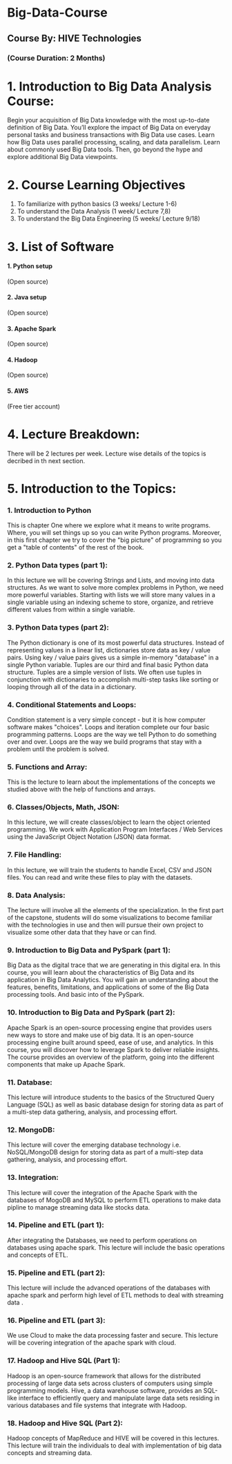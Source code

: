 # Big-Data-Course
## Course By: HIVE Technologies
### (Course Duration: 2 Months)

# 1. Introduction to Big Data Analysis Course:
Begin your acquisition of Big Data knowledge with the most up-to-date definition of Big Data. You’ll explore the impact of Big Data on everyday personal tasks and business transactions with Big Data use cases. Learn how Big Data uses parallel processing, scaling, and data parallelism. Learn about commonly used Big Data tools. Then, go beyond the hype and explore additional Big Data viewpoints.
# 2. Course Learning Objectives
1. To familiarize with python basics (3 weeks/ Lecture 1-6)
2. To understand the Data Analysis   (1 week/ Lecture 7,8)
3. To understand the Big Data Engineering	 (5 weeks/ Lecture 9/18)
# 3. List of Software
#### 1. Python setup	
(Open source)
#### 2. Java setup	
(Open source)
#### 3. Apache Spark 
(Open source)
#### 4. Hadoop	
(Open source)
#### 5. AWS	
(Free tier account)

# 4. Lecture Breakdown:
There will be 2 lectures per week. Lecture wise details of the topics is decribed in th next section. 

# 5. Introduction to the Topics:
### 1. Introduction to Python
This is chapter One where we explore what it means to write programs. Where, you will set things up so you can write Python programs. Moreover, in this first chapter we try to cover the "big picture" of programming so you get a "table of contents" of the rest of the book.
### 2. Python Data types (part 1):
In this lecture we will be covering Strings and Lists, and moving into data structures. As we want to solve more complex problems in Python, we need more powerful variables. Starting with lists we will store many values in a single variable using an indexing scheme to store, organize, and retrieve different values from within a single variable.
### 3.	Python Data types (part 2):
The Python dictionary is one of its most powerful data structures. Instead of representing values in a linear list, dictionaries store data as key / value pairs. Using key / value pairs gives us a simple in-memory "database" in a single Python variable. Tuples are our third and final basic Python data structure. Tuples are a simple version of lists. We often use tuples in conjunction with dictionaries to accomplish multi-step tasks like sorting or looping through all of the data in a dictionary.
### 4. Conditional Statements and Loops:
Condition statement is a very simple concept - but it is how computer software makes "choices".   Loops and iteration complete our four basic programming patterns. Loops are the way we tell Python to do something over and over. Loops are the way we build programs that stay with a problem until the problem is solved.

### 5.	Functions and Array:
This is the lecture to learn about the implementations of the concepts we studied above with the help of functions and arrays.


### 6.	Classes/Objects, Math, JSON:
In this lecture, we will create classes/object to learn the object oriented programming. We work with Application Program Interfaces / Web Services using the JavaScript Object Notation (JSON) data format.

### 7.	File Handling:
In this lecture, we will train the students to handle Excel, CSV and JSON files. You can read and write these files to play with the datasets.
### 8.	Data Analysis:
The lecture will involve all the elements of the specialization.  In the first part of the capstone, students will do some visualizations to become familiar with the technologies in use and then will pursue their own project to visualize some other data that they have or can find.
### 9.	Introduction to Big Data and PySpark (part 1):
Big Data as the digital trace that we are generating in this digital era. In this course, you will learn about the characteristics of Big Data and its application in Big Data Analytics. You will gain an understanding about the features, benefits, limitations, and applications of some of the Big Data processing tools. And basic into of the PySpark.
### 10.	Introduction to Big Data and PySpark (part 2):
Apache Spark is an open-source processing engine that provides users new ways to store and make use of big data. It is an open-source processing engine built around speed, ease of use, and analytics. In this course, you will discover how to leverage Spark to deliver reliable insights. The course provides an overview of the platform, going into the different components that make up Apache Spark.
### 11.	Database:
This lecture will introduce students to the basics of the Structured Query Language (SQL) as well as basic database design for storing data as part of a multi-step data gathering, analysis, and processing effort.  
### 12.	MongoDB:
This lecture will cover the emerging database technology i.e. NoSQL/MongoDB design for storing data as part of a multi-step data gathering, analysis, and processing effort.  
### 13.	Integration:
This lecture will cover the integration of the Apache Spark with the databases of MogoDB and MySQL to perform ETL operations to make data pipline to manage streaming data like stocks data.


### 14.	Pipeline and ETL (part 1):
After integrating the Databases, we need to perform operations on databases using apache spark. This lecture will include the basic operations and concepts of ETL.
### 15.	Pipeline and ETL (part 2):
This lecture will include the advanced operations of the databases with apache spark and perform high level of ETL methods to deal with streaming data .
### 16.	Pipeline and ETL (part 3):
We use Cloud to make the data processing faster and secure. This lecture will be covering integration of the apache spark with cloud.
### 17.	Hadoop and Hive SQL (Part 1):
Hadoop is an open-source framework that allows for the distributed processing of large data sets across clusters of computers using simple programming models. Hive, a data warehouse software, provides an SQL-like interface to efficiently query and manipulate large data sets residing in various databases and file systems that integrate with Hadoop.
### 18.	Hadoop and Hive SQL (Part 2):
Hadoop concepts of MapReduce and HIVE will be covered in this lectures.  This lecture will train the individuals to deal with implementation of big data concepts and streaming data. 

